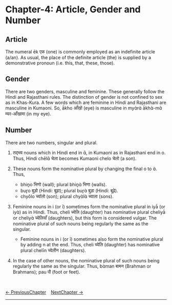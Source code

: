 # Chapter-4: Article, Gender and Number

## Article
The numeral ēk एक (one) is commonly employed as an indefinite article (a/an). As usual, the place of the definite article (the) is supplied by a demonstrative pronoun (i.e. this, that, these, those).

## Gender
There are two genders, masculine and feminine. These generally follow the Hindi and Rajasthani rules. The distinction of gender is not confined to sex as in Khas-Kura. A few words which are feminine in Hindi and Rajasthani are masculine in Kumaoni. So, à̃kho आँखो (eye) is masculine in myɑ̀rɑ̀ à̃khɑ̀-mɑ̄ म्यर-आँखामा (in my eye).

## Number
There are two numbers, singular and plural.

1. तद्भव nouns which in Hindi end in ɑ̄, in Kumaoni as in Rajasthani end in o. Thus, Hindi chēlɑ̄ चेला becomes Kumaoni chelo चेलो (a son).

2. These nouns form the nominative plural by changing the final o to ɑ̀. Thus,
   - bhin̥o भिणो (wall); plural bhin̥ɑ̀ भिणा (walls).
   - bur̥o बुड़ो (Hindi: बूढ़ा); plural bur̥ɑ̀ बुड़ा (Hindi: बूढ़े).
   - chyŏlo च्यॉलो (son); plural chyɑ̀lɑ̀ च्याला (sons).

3. Feminine nouns in i (or ī) sometimes form the nominative plural in iyà̃ (or iyɑ̀) as in Hindi. Thus, cheli च्येलि (daughter) has nominative plural cheliyà̃ or cheliyɑ̀ च्येलियाँ (daughters), but this form is considered vulgar. The nominative plural of such nouns being regularly the same as the singular. 
   - Feminine nouns in i (or ī) sometimes also form the nominative plural by adding n at the end. Thus, cheli च्येलि (daughter) has nominative plural chelīn च्येलीन (daughters).

4.	In the case of other nouns, the nominative plural of such nouns being regularly the same as the singular. Thus, bɑ̀man बामन (Brahman or Brahmans); pau पौ (foot or feet).

<br>

[<- PreviousChapter](/major/03_Miscellaneous.md) &ensp; [NextChapter ->](/major/05_Cases.md)

---
